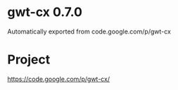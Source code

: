 # gwt-cx 0.7.0
Automatically exported from code.google.com/p/gwt-cx

# Project
https://code.google.com/p/gwt-cx/
